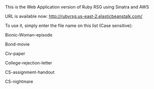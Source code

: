 This is the Web Application version of Ruby RSG using Sinatra and AWS

URL is available now: http://rubyrsg.us-east-2.elasticbeanstalk.com/

To use it, simply enter the file name on this list (Case sensitive):

Bionic-Woman-episode

Bond-movie

Civ-paper

College-rejection-letter

CS-assignment-handout

CS-nightmare
